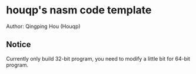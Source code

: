 houqp's nasm code template
==========================
Author: Qingping Hou (Houqp) 

Notice
------
Currently only build 32-bit program, you need to modify a little bit for 64-bit program.
